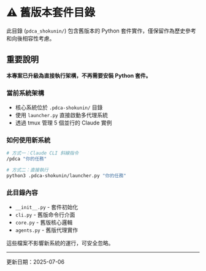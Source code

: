 # ⚠️ 舊版本套件目錄

此目錄 (`pdca_shokunin/`) 包含舊版本的 Python 套件實作，僅保留作為歷史參考和向後相容性考慮。

## 重要說明

**本專案已升級為直接執行架構，不再需要安裝 Python 套件。**

### 當前系統架構
- 核心系統位於 `.pdca-shokunin/` 目錄
- 使用 `launcher.py` 直接啟動多代理系統
- 透過 tmux 管理 5 個並行的 Claude 實例

### 如何使用新系統
```bash
# 方式一：Claude CLI 斜線指令
/pdca "你的任務"

# 方式二：直接執行
python3 .pdca-shokunin/launcher.py "你的任務"
```

### 此目錄內容
- `__init__.py` - 套件初始化
- `cli.py` - 舊版命令行介面
- `core.py` - 舊版核心邏輯
- `agents.py` - 舊版代理實作

這些檔案不影響新系統的運行，可安全忽略。

---
更新日期：2025-07-06